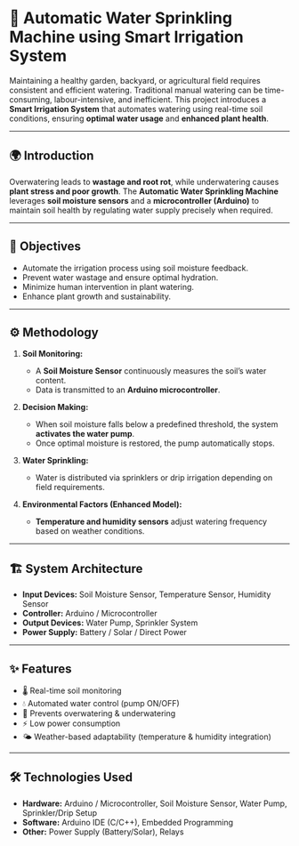 # 🌱 Automatic Water Sprinkling Machine using Smart Irrigation System  

Maintaining a healthy garden, backyard, or agricultural field requires consistent and efficient watering. Traditional manual watering can be time-consuming, labour-intensive, and inefficient. This project introduces a **Smart Irrigation System** that automates watering using real-time soil conditions, ensuring **optimal water usage** and **enhanced plant health**.  

---

## 🌍 Introduction  
Overwatering leads to **wastage and root rot**, while underwatering causes **plant stress and poor growth**. The **Automatic Water Sprinkling Machine** leverages **soil moisture sensors** and a **microcontroller (Arduino)** to maintain soil health by regulating water supply precisely when required.  

---

## 🎯 Objectives  
- Automate the irrigation process using soil moisture feedback.  
- Prevent water wastage and ensure optimal hydration.  
- Minimize human intervention in plant watering.  
- Enhance plant growth and sustainability.  

---

## ⚙️ Methodology  
1. **Soil Monitoring:**  
   - A **Soil Moisture Sensor** continuously measures the soil’s water content.  
   - Data is transmitted to an **Arduino microcontroller**.  

2. **Decision Making:**  
   - When soil moisture falls below a predefined threshold, the system **activates the water pump**.  
   - Once optimal moisture is restored, the pump automatically stops.  

3. **Water Sprinkling:**  
   - Water is distributed via sprinklers or drip irrigation depending on field requirements.  

4. **Environmental Factors (Enhanced Model):**  
   - **Temperature and humidity sensors** adjust watering frequency based on weather conditions.  

---

## 🏗 System Architecture  
- **Input Devices:** Soil Moisture Sensor, Temperature Sensor, Humidity Sensor  
- **Controller:** Arduino / Microcontroller  
- **Output Devices:** Water Pump, Sprinkler System  
- **Power Supply:** Battery / Solar / Direct Power  

---

## ✨ Features  
- 🌡️ Real-time soil monitoring  
- 💧 Automated water control (pump ON/OFF)  
- 🌱 Prevents overwatering & underwatering  
- ⚡ Low power consumption  
- 🌤️ Weather-based adaptability (temperature & humidity integration)  

---

## 🛠 Technologies Used  
- **Hardware:** Arduino / Microcontroller, Soil Moisture Sensor, Water Pump, Sprinkler/Drip Setup  
- **Software:** Arduino IDE (C/C++), Embedded Programming  
- **Other:** Power Supply (Battery/Solar), Relays  

